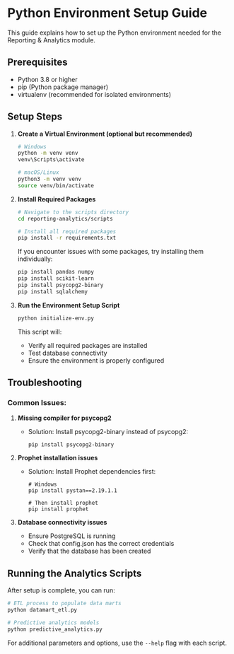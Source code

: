 # Python Environment Setup Guide

This guide explains how to set up the Python environment needed for the Reporting & Analytics module.

## Prerequisites

- Python 3.8 or higher
- pip (Python package manager)
- virtualenv (recommended for isolated environments)

## Setup Steps

1. **Create a Virtual Environment (optional but recommended)**

   ```bash
   # Windows
   python -m venv venv
   venv\Scripts\activate

   # macOS/Linux  
   python3 -m venv venv
   source venv/bin/activate
   ```

2. **Install Required Packages**

   ```bash
   # Navigate to the scripts directory
   cd reporting-analytics/scripts

   # Install all required packages
   pip install -r requirements.txt
   ```

   If you encounter issues with some packages, try installing them individually:

   ```bash
   pip install pandas numpy
   pip install scikit-learn
   pip install psycopg2-binary
   pip install sqlalchemy
   ```

3. **Run the Environment Setup Script**

   ```bash
   python initialize-env.py
   ```

   This script will:
   - Verify all required packages are installed
   - Test database connectivity
   - Ensure the environment is properly configured

## Troubleshooting

### Common Issues:

1. **Missing compiler for psycopg2**
   - Solution: Install psycopg2-binary instead of psycopg2:
     ```
     pip install psycopg2-binary
     ```

2. **Prophet installation issues**
   - Solution: Install Prophet dependencies first:
     ```
     # Windows
     pip install pystan==2.19.1.1
     
     # Then install prophet
     pip install prophet
     ```

3. **Database connectivity issues**
   - Ensure PostgreSQL is running
   - Check that config.json has the correct credentials
   - Verify that the database has been created

## Running the Analytics Scripts

After setup is complete, you can run:

```bash
# ETL process to populate data marts
python datamart_etl.py

# Predictive analytics models
python predictive_analytics.py
```

For additional parameters and options, use the `--help` flag with each script.
